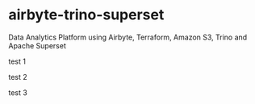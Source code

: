 # airbyte-trino-superset
Data Analytics Platform using Airbyte, Terraform, Amazon S3, Trino and Apache Superset

test 1

test 2

test 3